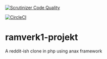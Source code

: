 [![Scrutinizer Code Quality](https://scrutinizer-ci.com/g/AlexanderGranhof/ramverk1-projekt/badges/quality-score.png?b=master)](https://scrutinizer-ci.com/g/AlexanderGranhof/ramverk1-projekt/?branch=master)

[![CircleCI](https://circleci.com/gh/AlexanderGranhof/ramverk1-projekt.svg?style=svg)](https://circleci.com/gh/AlexanderGranhof/ramverk1-projekt)

# ramverk1-projekt
A reddit-ish clone in php using anax framework
